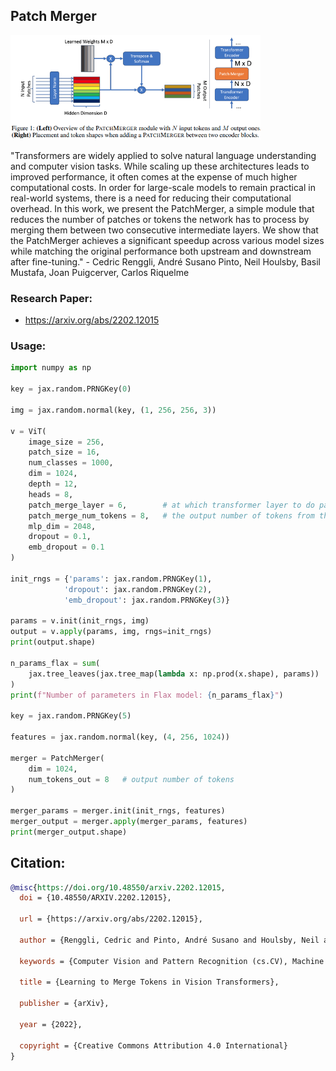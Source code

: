 ## Patch Merger

<img src="patch_merger.png" width="400px"></img>

"Transformers are widely applied to solve natural language understanding and computer vision tasks. While scaling up these architectures leads to improved performance, it often comes at the expense of much higher computational costs. In order for large-scale models to remain practical in real-world systems, there is a need for reducing their computational overhead. In this work, we present the PatchMerger, a simple module that reduces the number of patches or tokens the network has to process by merging them between two consecutive intermediate layers. We show that the PatchMerger achieves a significant speedup across various model sizes while matching the original performance both upstream and downstream after fine-tuning." - Cedric Renggli, André Susano Pinto, Neil Houlsby, Basil Mustafa, Joan Puigcerver, Carlos Riquelme

### Research Paper:
- https://arxiv.org/abs/2202.12015

### Usage:
```python
import numpy as np

key = jax.random.PRNGKey(0)

img = jax.random.normal(key, (1, 256, 256, 3))

v = ViT(
    image_size = 256,
    patch_size = 16,
    num_classes = 1000,
    dim = 1024,
    depth = 12,
    heads = 8,
    patch_merge_layer = 6,        # at which transformer layer to do patch merging
    patch_merge_num_tokens = 8,   # the output number of tokens from the patch merge
    mlp_dim = 2048,
    dropout = 0.1,
    emb_dropout = 0.1
)

init_rngs = {'params': jax.random.PRNGKey(1), 
            'dropout': jax.random.PRNGKey(2), 
            'emb_dropout': jax.random.PRNGKey(3)}

params = v.init(init_rngs, img)
output = v.apply(params, img, rngs=init_rngs)
print(output.shape)

n_params_flax = sum(
    jax.tree_leaves(jax.tree_map(lambda x: np.prod(x.shape), params))
)
print(f"Number of parameters in Flax model: {n_params_flax}")

key = jax.random.PRNGKey(5)

features = jax.random.normal(key, (4, 256, 1024))

merger = PatchMerger(
    dim = 1024,
    num_tokens_out = 8   # output number of tokens
)

merger_params = merger.init(init_rngs, features)
merger_output = merger.apply(merger_params, features)
print(merger_output.shape)
```
## Citation:
```bibtex
@misc{https://doi.org/10.48550/arxiv.2202.12015,
  doi = {10.48550/ARXIV.2202.12015},
  
  url = {https://arxiv.org/abs/2202.12015},
  
  author = {Renggli, Cedric and Pinto, André Susano and Houlsby, Neil and Mustafa, Basil and Puigcerver, Joan and Riquelme, Carlos},
  
  keywords = {Computer Vision and Pattern Recognition (cs.CV), Machine Learning (cs.LG), FOS: Computer and information sciences, FOS: Computer and information sciences},
  
  title = {Learning to Merge Tokens in Vision Transformers},
  
  publisher = {arXiv},
  
  year = {2022},
  
  copyright = {Creative Commons Attribution 4.0 International}
}
```